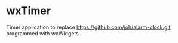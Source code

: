# wxTimer
Timer application to replace https://github.com/joh/alarm-clock.git, programmed with wxWidgets
